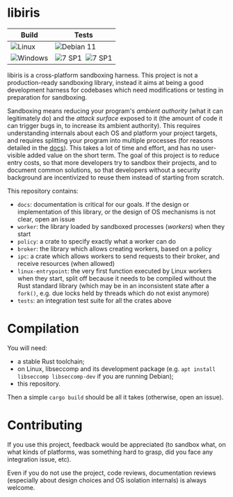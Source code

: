 libiris
=======

| Build | Tests                      |
|-------|----------------------------|
| ![Linux](https://gitlab.com/libiris/libiris/badges/main/pipeline.svg?ignore_skipped=true&style=flat-square&job=build_linux&key_text=Linux&key_width=60) | ![Debian 11](https://gitlab.com/libiris/libiris/badges/main/pipeline.svg?ignore_skipped=true&style=flat-square&job=test_linux&key_text=Debian%2011&key_width=70) |
| ![Windows](https://gitlab.com/libiris/libiris/badges/main/pipeline.svg?ignore_skipped=true&style=flat-square&job=build_windows&key_text=Windows&key_width=60) | ![7 SP1](https://gitlab.com/libiris/libiris/badges/main/pipeline.svg?ignore_skipped=true&style=flat-square&job=test_win7_x64&key_text=7%20SP1&key_width=70)&nbsp;&nbsp;![7 SP1](https://gitlab.com/libiris/libiris/badges/main/pipeline.svg?ignore_skipped=true&style=flat-square&job=test_win10_latest_x64&key_text=10%2022H2&key_width=70) |

libiris is a cross-platform sandboxing harness. This project is not a production-ready sandboxing library, instead it aims at being a good development harness for codebases which need modifications or testing in preparation for sandboxing.

Sandboxing means reducing your program's *ambient authority* (what it can legitimately do) and the *attack surface* exposed to it (the amount of code it can trigger bugs in, to increase its ambient authority). This requires understanding internals about each OS and platform your project targets, and requires splitting your program into multiple processes (for reasons detailed in the [docs](./docs/)). This takes a lot of time and effort, and has no user-visible added value on the short term. The goal of this project is to reduce entry costs, so that more developers try to sandbox their projects, and to document common solutions, so that developers without a security background are incentivized to reuse them instead of starting from scratch.

This repository contains:

* `docs`: documentation is critical for our goals. If the design or implementation of this library, or the design of OS mechanisms is not clear, open an issue
* `worker`: the library loaded by sandboxed processes (*workers*) when they start
* `policy`: a crate to specify exactly what a worker can do
* `broker`: the library which allows creating workers, based on a policy
* `ipc`: a crate which allows workers to send requests to their broker, and receive resources (when allowed)
* `linux-entrypoint`: the very first function executed by Linux workers when they start, split off because it needs to be compiled without the Rust standard library (which may be in an inconsistent state after a `fork()`, e.g. due locks held by threads which do not exist anymore)
* `tests`: an integration test suite for all the crates above

# Compilation

You will need:
- a stable Rust toolchain;
- on Linux, libseccomp and its development package (e.g. `apt install libseccomp libseccomp-dev` if you are running Debian);
- this repository.

Then a simple `cargo build` should be all it takes (otherwise, open an issue).

# Contributing

If you use this project, feedback would be appreciated (to sandbox what, on what kinds of platforms, was something hard to grasp, did you face any integration issue, etc).

Even if you do not use the project, code reviews, documentation reviews (especially about design choices and OS isolation internals) is always welcome.
